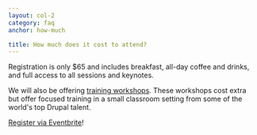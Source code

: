 ```yaml
---
layout: col-2
category: faq
anchor: how-much

title: How much does it cost to attend?
---
```


Registration is only $65 and includes breakfast, all-day coffee and drinks, and full access to all sessions and keynotes.

We will also be offering [training workshops](#workshops). These workshops cost extra but offer focused training in a small classroom setting from some of the world's top Drupal talent.

[Register via Eventbrite](http://drupalcampaustin.eventbrite.com)!
